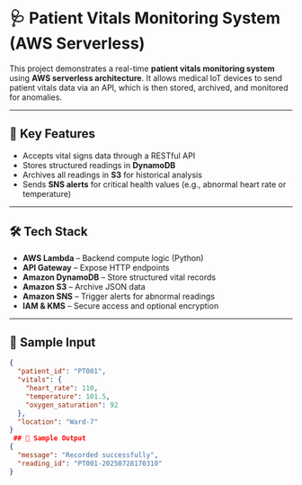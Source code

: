 # 🩺 Patient Vitals Monitoring System (AWS Serverless)

This project demonstrates a real-time **patient vitals monitoring system** using **AWS serverless architecture**. It allows medical IoT devices to send patient vitals data via an API, which is then stored, archived, and monitored for anomalies.

---

## 📌 Key Features

- Accepts vital signs data through a RESTful API
- Stores structured readings in **DynamoDB**
- Archives all readings in **S3** for historical analysis
- Sends **SNS alerts** for critical health values (e.g., abnormal heart rate or temperature)

---

## 🛠️ Tech Stack

- **AWS Lambda** – Backend compute logic (Python)
- **API Gateway** – Expose HTTP endpoints
- **Amazon DynamoDB** – Store structured vital records
- **Amazon S3** – Archive JSON data
- **Amazon SNS** – Trigger alerts for abnormal readings
- **IAM & KMS** – Secure access and optional encryption

---

## 🧪 Sample Input

```json
{
  "patient_id": "PT001",
  "vitals": {
    "heart_rate": 110,
    "temperature": 101.5,
    "oxygen_saturation": 92
  },
  "location": "Ward-7"
}
 ## 🧪 Sample Output 
{
  "message": "Recorded successfully",
  "reading_id": "PT001-20250728170310"
}
